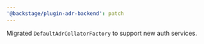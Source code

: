 ```yaml
---
'@backstage/plugin-adr-backend': patch
---
```


Migrated `DefaultAdrCollatorFactory` to support new auth services.
